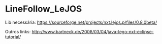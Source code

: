 # LineFollow_LeJOS

Lib necessária: https://sourceforge.net/projects/nxt.lejos.p/files/0.8.0beta/

Outros links:
http://www.bartneck.de/2008/03/04/java-lego-nxt-eclipse-tutorial/
